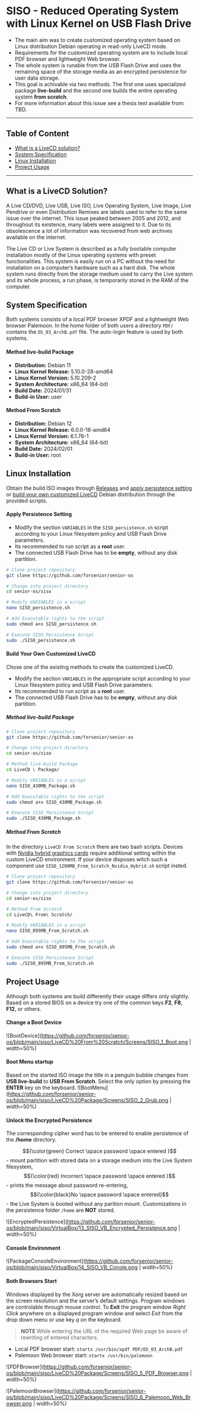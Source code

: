# SISO - Reduced Operating System with Linux Kernel on USB Flash Drive

- The main aim was to create customized operating system based on Linux distribution Debian operating in read-only LiveCD mode. 
- Requirements for the customized operating system are to include local PDF browser and lightweight Web browser. 
- The whole system is runable from the USB Flash Drive and uses the remaining space of the storage media as an encrypted persistence for user data storage. 
- This goal is achivable via two methods. The first one uses specialized package  **live-build** and the second one builds the entire operating system **from scratch**. 
- For more information about this issue see a thesis text available from: TBD.

---

## Table of Content
- [What is a LiveCD solution?](#what-is-a-livecd-solution)
- [System Specification](#system-specification)
- [Linux Installation](#linux-installation)
- [Project Usage](#project-usage)

---

## What is a LiveCD Solution?
A Live CD/DVD, Live USB, Live ISO, Live Operating System, Live Image, Live
Pendrive or even Distribution Remixes are labels used to refer to the same issue over the internet. This issue peaked between 2005 and 2012, and throughout its existence, many labels were assigned to it. Due to its obsolescence a lot of information was recovered from web archives available on the internet.

The Live CD or Live System is described as a fully bootable computer installation mostly of the Linux operating systems with preset functionalities. This system is easily run on a PC without the need for installation on a computer’s hardware such as a hard disk. The whole system runs directly from the storage medium used to carry the Live system and its whole process, a run phase, is temporarily stored in the RAM of the computer.

## System Specification
Both systems consists of a local PDF browser XPDF and a lightweight Web browser Palemoon. In the home folder of both users a directory `PDF/` contains the `OS_03_ArchB.pdf` file. The auto-login feature is used by both systems.

#### Method live-build Package
- **Distribution:** Debian 11
- **Linux Kernel Release:** 5.10.0-28-amd64
- **Linux Kernel Version:** 5.10.209-2
- **System Architecture:** x86_64 (64-bit)
- **Build Date:** 2024/01/31
- **Build-in User:** user


#### Method From Scratch
- **Distribution:** Debian 12
- **Linux Kernel Release:** 6.0.0-18-amd64
- **Linux Kernel Version:** 6.1.76-1
- **System Architecture:** x86_64 (64-bit)
- **Build Date:** 2024/02/01
- **Build-in User:** root

## Linux Installation
Obtain the build ISO images through [Releases](https://github.com/forsenior/senior-os/releases) and [apply persistence setting](#apply-persistence-setting) or [build your own customized LiveCD](#build-your-own-customized-livecd) Debian distribution through the provided scripts. 

#### Apply Persistence Setting
- Modify the section `VARIABLES` in the `SISO_persistence.sh` script according to your Linux filesystem policy and USB Flash Drive parameters. 
- Its recommended to run script as a **root** user.
- The connected USB Flash Drive has to be **empty**, without any disk partition.

```bash
# Clone project repository
git clone https://github.com/forsenior/senior-os

# Change into project directory
cd senior-os/siso

# Modify VARIABLES in a script
nano SISO_persistence.sh

# Add Exacutable rights to the script 
sudo chmod a+x SISO_persistence.sh 

# Execute SISO_Persistence Script
sudo ./SISO_persistence.sh
```

#### Build Your Own Customized LiveCD
Chose one of the existing methods to create the customized LiveCD.

- Modify the section `VARIABLES` in the appropriate script according to your Linux filesystem policy and USB Flash Drive parameters.
- Its recommended to run script as a **root** user.
- The connected USB Flash Drive has to be **empty**, without any disk partition.

##### Method live-build Package
```bash
# Clone project repository
git clone https://github.com/forsenior/senior-os

# Change into project directory
cd senior-os/siso

# Method live-build Package
cd LiveCD \ Package/

# Modify VARIABLES in a script
nano SISO_430MB_Package.sh

# Add Exacutable rights to the script 
sudo chmod a+x SISO_430MB_Package.sh 

# Execute SISO_Persistence Script
sudo ./SISO_430MB_Package.sh
```

##### Method From Scratch
In the directory `LiveCD From Scratch` there are two bash scripts. Devices with [Nvidia hybrid graphics cards](https://wiki.debian.org/NvidiaGraphicsDrivers#NVIDIA_Proprietary_Driver) require additional setting within the custom LiveCD environment. If your device disposes witch such a component use `SISO_1200MB_From_Scratch_Nvidia_Hybrid.sh` script insted.

```bash
# Clone project repository
git clone https://github.com/forsenior/senior-os

# Change into project directory
cd senior-os/siso

# Method From Scratch
cd LiveCD\ From\ Scratch/

# Modify VARIABLES in a script
nano SISO_895MB_From_Scratch.sh

# Add Exacutable rights to the script 
sudo chmod a+x SISO_895MB_From_Scratch.sh 

# Execute SISO_Persistence Script
sudo ./SISO_895MB_From_Scratch.sh

```

## Project Usage
Although both systems are build differently their usage differs only slightly. Based on a stored BIOS on a device try one of the common keys **F2**, **F8**, **F12**, or others.

#### Change a Boot Device 
![BootDevice](https://github.com/forsenior/senior-os/blob/main/siso/LiveCD%20From%20Scratch/Screens/SISO_1_Boot.png | width=50%)

#### Boot Menu startup
Based on the started ISO image the title in a penguin bubble changes from **USB live-build** to **USB From Scratch**. Select the only option by pressing the **ENTER** key on the keyboard.
![BootMenu](https://github.com/forsenior/senior-os/blob/main/siso/LiveCD%20Package/Screens/SISO_2_Grub.png | width=50%)

#### Unlock the Encrypted Persistence
The corresponding cipher word has to be entered to enable persistence of the **/home** directory.

$${\color{green} Correct \space password \space entered }$$ - mount partition with stored data on a storage medium into the Live System filesystem,
$${\color{red} Incorrect \space password \space entered }$$ - prints the message about password re-entering, 
$${\color{black}No \space password \space entered}$$ - the Live System is booted without any parition mount. Customizations in the persistence folder `/home` are **NOT** stored.

![EncryptedPersistence](https://github.com/forsenior/senior-os/blob/main/siso/VirtualBox/13_SISO_VB_Encrypted_Persistence.png | width=50%)

#### Console Environment
![PackageConsoleEnvironment](https://github.com/forsenior/senior-os/blob/main/siso/VirtualBox/14_SISO_VB_Conole.png | width=50%)

#### Both Browsers Start
Windows displayed by the Xorg server are automatically resized based on the screen resolution and the server’s default settings. Program windows are controlable through mouse control. To **Exit** the program window *Right Click* anywhere on a displayed program window and select *Exit* from the drop down menu or use key *q* on the keyboard.

> **NOTE** While entering the URL of the required Web page be aware of rewriting of entered characters.

- Local PDF browser start: `startx /usr/bin/xpdf PDF/OS_03_ArchB.pdf`
- Palemoon Web browser start: `startx /usr/bin/palemoon`

![PDFBrowser](https://github.com/forsenior/senior-os/blob/main/siso/LiveCD%20Package/Screens/SISO_5_PDF_Browser.png | width=50%)

![PalemoonBrowser](https://github.com/forsenior/senior-os/blob/main/siso/LiveCD%20Package/Screens/SISO_6_Palemoon_Web_Browser.png | width=50%)
